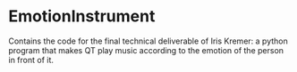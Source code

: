 # EmotionInstrument
Contains the code for the final technical deliverable of Iris Kremer: a python program that makes QT play music according to the emotion of the person in front of it.
